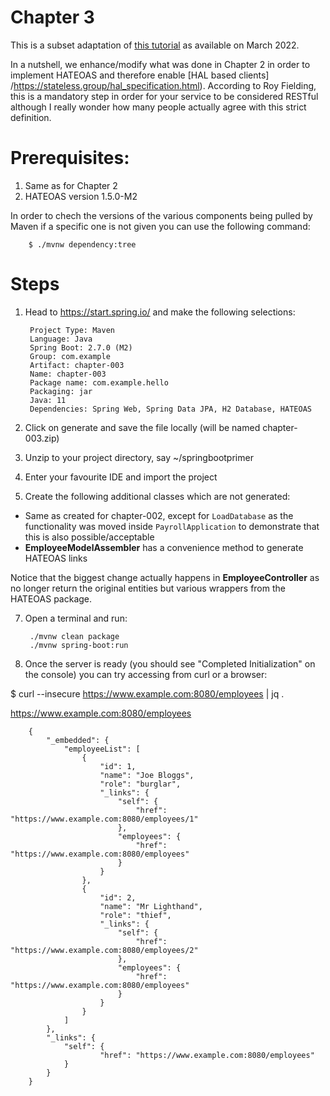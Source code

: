 # Chapter 3

This is a subset adaptation of [this tutorial](https://spring.io/guides/tutorials/rest/) as available on March 2022.

In a nutshell, we enhance/modify what was done in Chapter 2 in order to implement HATEOAS and therefore enable 
[HAL based clients] /https://stateless.group/hal_specification.html).  According to Roy Fielding, this is a mandatory 
step in order for your service to be considered RESTful although I really wonder how many people actually agree with 
this strict definition.

# Prerequisites:
1. Same as for Chapter 2
2. HATEOAS version 1.5.0-M2

In order to chech the versions of the various components being pulled by Maven if a specific one is not given you can use the following command:

        $ ./mvnw dependency:tree



# Steps
1. Head to https://start.spring.io/ and make the following selections:

        Project Type: Maven
        Language: Java
        Spring Boot: 2.7.0 (M2)
        Group: com.example
        Artifact: chapter-003
        Name: chapter-003
        Package name: com.example.hello
        Packaging: jar
        Java: 11
        Dependencies: Spring Web, Spring Data JPA, H2 Database, HATEOAS

2. Click on generate and save the file locally (will be named chapter-003.zip)

3. Unzip to your project directory, say ~/springbootprimer

4. Enter your favourite IDE and import the project

6. Create the following additional classes which are not generated:

+ Same as created for chapter-002, except for `LoadDatabase` as the functionality was moved inside `PayrollApplication` to 
demonstrate that this is also possible/acceptable
+ __EmployeeModelAssembler__ has a convenience method to generate HATEOAS links

Notice that the biggest change actually happens in __EmployeeController__ as no longer return the original entities but 
various wrappers from the HATEOAS package.


7. Open a terminal and run:

        ./mvnw clean package
        ./mvnw spring-boot:run

8. Once the server is ready (you should see "Completed Initialization" on the console) you can try accessing from curl or a browser:

$ curl --insecure https://www.example.com:8080/employees | jq .

https://www.example.com:8080/employees

        {
            "_embedded": {
                "employeeList": [
                    {
                        "id": 1,
                        "name": "Joe Bloggs",
                        "role": "burglar",
                        "_links": {
                            "self": {
                                "href": "https://www.example.com:8080/employees/1"
                            },
                            "employees": {
                                "href": "https://www.example.com:8080/employees"
                            }
                        }
                    },
                    {
                        "id": 2,
                        "name": "Mr Lighthand",
                        "role": "thief",
                        "_links": {
                            "self": {
                                "href": "https://www.example.com:8080/employees/2"
                            },
                            "employees": {
                                "href": "https://www.example.com:8080/employees"
                            }
                        }
                    }
                ]
            },
            "_links": {
                "self": {
                        "href": "https://www.example.com:8080/employees"
                }
            }
        }